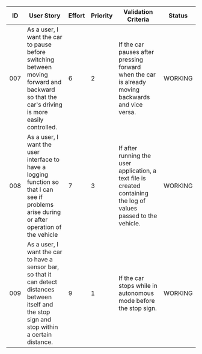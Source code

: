 | ID | User Story | Effort | Priority | Validation Criteria | Status |
|----|------------|--------|----------|---------------------|--------|
| 007 | As a user, I want the car to pause before switching between moving forward and backward so that the car's driving is more easily controlled.| 6 | 2 | If the car pauses after pressing forward when the car is already moving backwards and vice versa. | WORKING|
| 008 | As a user, I want the user interface to have a logging function so that I can see if problems arise during or after operation of the vehicle | 7 | 3 | If after running the user application, a text file is created containing the log of values passed to the vehicle. | WORKING |
| 009 | As a user, I want the car to have a sensor bar, so that it can detect distances between itself and the stop sign and stop within a certain distance. | 9 | 1 | If the car stops while in autonomous mode before the stop sign. | WORKING|
